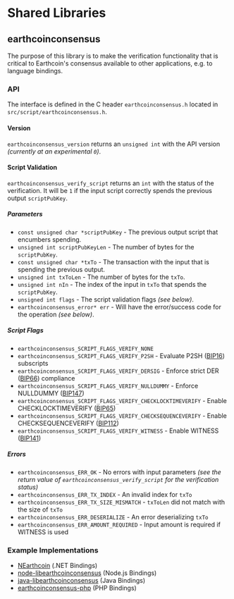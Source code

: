 Shared Libraries
================

## earthcoinconsensus

The purpose of this library is to make the verification functionality that is critical to Earthcoin's consensus available to other applications, e.g. to language bindings.

### API

The interface is defined in the C header `earthcoinconsensus.h` located in  `src/script/earthcoinconsensus.h`.

#### Version

`earthcoinconsensus_version` returns an `unsigned int` with the API version *(currently at an experimental `0`)*.

#### Script Validation

`earthcoinconsensus_verify_script` returns an `int` with the status of the verification. It will be `1` if the input script correctly spends the previous output `scriptPubKey`.

##### Parameters
- `const unsigned char *scriptPubKey` - The previous output script that encumbers spending.
- `unsigned int scriptPubKeyLen` - The number of bytes for the `scriptPubKey`.
- `const unsigned char *txTo` - The transaction with the input that is spending the previous output.
- `unsigned int txToLen` - The number of bytes for the `txTo`.
- `unsigned int nIn` - The index of the input in `txTo` that spends the `scriptPubKey`.
- `unsigned int flags` - The script validation flags *(see below)*.
- `earthcoinconsensus_error* err` - Will have the error/success code for the operation *(see below)*.

##### Script Flags
- `earthcoinconsensus_SCRIPT_FLAGS_VERIFY_NONE`
- `earthcoinconsensus_SCRIPT_FLAGS_VERIFY_P2SH` - Evaluate P2SH ([BIP16](https://github.com/earthcoin/bips/blob/master/bip-0016.mediawiki)) subscripts
- `earthcoinconsensus_SCRIPT_FLAGS_VERIFY_DERSIG` - Enforce strict DER ([BIP66](https://github.com/earthcoin/bips/blob/master/bip-0066.mediawiki)) compliance
- `earthcoinconsensus_SCRIPT_FLAGS_VERIFY_NULLDUMMY` - Enforce NULLDUMMY ([BIP147](https://github.com/earthcoin/bips/blob/master/bip-0147.mediawiki))
- `earthcoinconsensus_SCRIPT_FLAGS_VERIFY_CHECKLOCKTIMEVERIFY` - Enable CHECKLOCKTIMEVERIFY ([BIP65](https://github.com/earthcoin/bips/blob/master/bip-0065.mediawiki))
- `earthcoinconsensus_SCRIPT_FLAGS_VERIFY_CHECKSEQUENCEVERIFY` - Enable CHECKSEQUENCEVERIFY ([BIP112](https://github.com/earthcoin/bips/blob/master/bip-0112.mediawiki))
- `earthcoinconsensus_SCRIPT_FLAGS_VERIFY_WITNESS` - Enable WITNESS ([BIP141](https://github.com/earthcoin/bips/blob/master/bip-0141.mediawiki))

##### Errors
- `earthcoinconsensus_ERR_OK` - No errors with input parameters *(see the return value of `earthcoinconsensus_verify_script` for the verification status)*
- `earthcoinconsensus_ERR_TX_INDEX` - An invalid index for `txTo`
- `earthcoinconsensus_ERR_TX_SIZE_MISMATCH` - `txToLen` did not match with the size of `txTo`
- `earthcoinconsensus_ERR_DESERIALIZE` - An error deserializing `txTo`
- `earthcoinconsensus_ERR_AMOUNT_REQUIRED` - Input amount is required if WITNESS is used

### Example Implementations
- [NEarthcoin](https://github.com/NicolasDorier/NEarthcoin/blob/master/NEarthcoin/Script.cs#L814) (.NET Bindings)
- [node-libearthcoinconsensus](https://github.com/bitpay/node-libearthcoinconsensus) (Node.js Bindings)
- [java-libearthcoinconsensus](https://github.com/dexX7/java-libearthcoinconsensus) (Java Bindings)
- [earthcoinconsensus-php](https://github.com/Bit-Wasp/earthcoinconsensus-php) (PHP Bindings)
